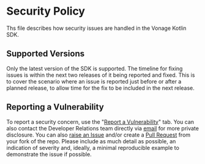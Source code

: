 # Security Policy
Ths file describes how security issues are handled in the Vonage Kotlin SDK.

## Supported Versions
Only the latest version of the SDK is supported. The timeline for fixing issues is within the next two releases
of it being reported and fixed. This is to cover the scenario where an issue is reported just before or after
a planned release, to allow time for the fix to be included in the next release.

## Reporting a Vulnerability
To report a security concern, use the "[Report a Vulnerability](https://github.com/Vonage/vonage-kotlin-sdk/security/advisories/new)" tab.
You can also contact the Developer Relations team directly via [email](mailto:devrel@vonage.com) for more private disclosure.
You can also [raise an Issue](https://github.com/Vonage/vonage-kotlin-sdk/issues/new/choose) and/or create a [Pull Request](https://github.com/Vonage/vonage-kotlin-sdk/pulls) from your fork of the repo.
Please include as much detail as possible, an indication of severity and, ideally, a minimal reproducible example to demonstrate the issue if possible.
